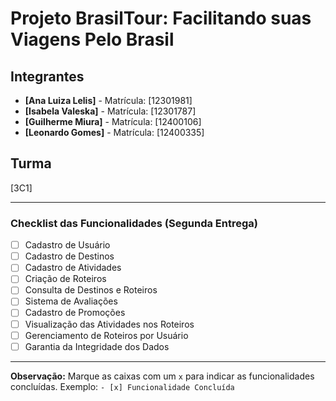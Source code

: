 # Projeto BrasilTour: Facilitando suas Viagens Pelo Brasil

## Integrantes
- **[Ana Luiza Lelis]** - Matrícula: [12301981]
- **[Isabela Valeska]** - Matrícula: [12301787]
- **[Guilherme Miura]** - Matrícula: [12400106]
- **[Leonardo Gomes]** - Matrícula: [12400335]

## Turma
[3C1]

---

### Checklist das Funcionalidades (Segunda Entrega)

- [ ] Cadastro de Usuário
- [ ] Cadastro de Destinos
- [ ] Cadastro de Atividades
- [ ] Criação de Roteiros
- [ ] Consulta de Destinos e Roteiros
- [ ] Sistema de Avaliações
- [ ] Cadastro de Promoções
- [ ] Visualização das Atividades nos Roteiros
- [ ] Gerenciamento de Roteiros por Usuário
- [ ] Garantia da Integridade dos Dados

---

**Observação:** Marque as caixas com um `x` para indicar as funcionalidades concluídas. Exemplo: `- [x] Funcionalidade Concluída`
